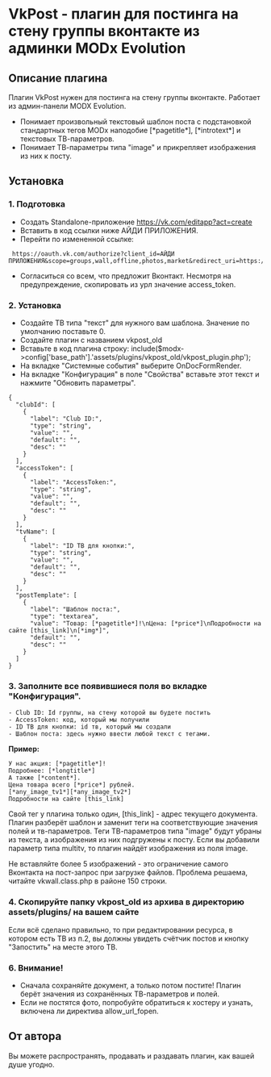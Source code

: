 # VkPost - плагин для постинга на стену группы вконтакте из админки MODx Evolution

## Описание плагина
Плагин VkPost нужен для постинга на стену группы вконтакте. Работает из админ-панели MODX Evolution.

- Понимает произвольный текстовый шаблон поста с подстановкой стандартных тегов MODx наподобие [\*pagetitle\*], [\*introtext\*] и текстовых ТВ-параметров.
- Понимает ТВ-параметры типа "image" и прикрепляет изображения из них к посту.

## Установка

### 1. Подготовка

- Создать Standalone-приложение https://vk.com/editapp?act=create
- Вставить в код ссылки ниже АЙДИ ПРИЛОЖЕНИЯ.
- Перейти по измененной ссылке:
```
 https://oauth.vk.com/authorize?client_id=АЙДИ ПРИЛОЖЕНИЯ&scope=groups,wall,offline,photos,market&redirect_uri=https://oauth.vk.com/blank.html&display=page&v=5.131&response_type=token
```
- Согласиться со всем, что предложит Вконтакт. Несмотря на предупреждение, скопировать из урл значение access_token.

### 2. Установка

- Создайте ТВ типа "текст" для нужного вам шаблона. Значение по умолчанию поставьте 0.
- Создайте плагин с названием vkpost_old
- Вставьте в код плагина строку: include($modx->config['base_path'].'assets/plugins/vkpost_old/vkpost_plugin.php');
- На вкладке "Системные события" выберите OnDocFormRender.
- На вкладке "Конфигурация" в поле "Свойства" вставьте этот текст и нажмите "Обновить параметры".

```
{
  "clubId": [
    {
      "label": "Club ID:",
      "type": "string",
      "value": "",
      "default": "",
      "desc": ""
    }
  ],
  "accessToken": [
    {
      "label": "AccessToken:",
      "type": "string",
      "value": "",
      "default": "",
      "desc": ""
    }
  ],
  "tvName": [
    {
      "label": "ID ТВ для кнопки:",
      "type": "string",
      "value": "",
      "default": "",
      "desc": ""
    }
  ],
  "postTemplate": [
    {
      "label": "Шаблон поста:",
      "type": "textarea",
      "value": "Товар: [*pagetitle*]!\nЦена: [*price*]\nПодробности на сайте [this_link]\n[*img*]",
      "default": "",
      "desc": ""
    }
  ]
}
```
### 3. Заполните все появившиеся поля во вкладке "Конфигурация".
```
- Club ID: Id группы, на стену которой вы будете постить
- AccessToken: код, который мы получили
- ID ТВ для кнопки: id тв, который мы создали
- Шаблон поста: здесь нужно ввести любой текст с тегами.
```

**Пример:**
```
У нас акция: [*pagetitle*]!
Подробнее: [*longtitle*]
А также [*content*].
Цена товара всего [*price*] рублей.
[*any_image_tv1*][*any_image_tv2*]
Подробности на сайте [this_link]
```
Свой тег у плагина только один, [this_link] - адрес текущего документа.
Плагин разберёт шаблон и заменит теги на соответствующие значения полей и тв-параметров. Теги ТВ-параметров типа "image" будут убраны из текста, а изображения из них подгружены к посту. Если вы добавили параметр типа multitv, то плагин найдёт изображения из поля image.

Не вставляйте более 5 изображений - это ограничение самого Вконтакта на пост-запрос при загрузке файлов. Проблема решаема, читайте vkwall.class.php в районе 150 строки.

### 4. Cкопируйте папку vkpost_old из архива в директорию assets/plugins/ на вашем сайте

Если всё сделано правильно, то при редактировании ресурса, в котором есть ТВ из п.2, вы должны увидеть счётчик постов и кнопку "Запостить" на месте этого ТВ.

### 6. Внимание!
- Сначала сохраняйте документ, а только потом постите! Плагин берёт значения из сохранённых ТВ-параметров и полей.
- Если не постятся фото, попробуйте обратиться к хостеру и узнать, включена ли директива allow_url_fopen.

## От автора

Вы можете распространять, продавать и раздавать плагин, как вашей душе угодно.
